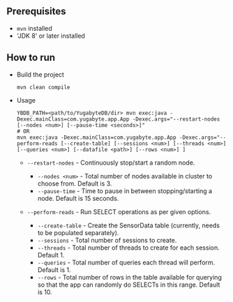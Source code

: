 
## Prerequisites

- `mvn` installed
- 'JDK 8' or later installed

## How to run

- Build the project
    ```shell
    mvn clean compile
    ```
- Usage
    ```shell
    YBDB_PATH=<path/to/YugabyteDB/dir> mvn exec:java -Dexec.mainClass=com.yugabyte.app.App -Dexec.args="--restart-nodes [--nodes <num>] [--pause-time <seconds>]"
    # OR
    mvn exec:java -Dexec.mainClass=com.yugabyte.app.App -Dexec.args="--perform-reads [--create-table] [--sessions <num>] [--threads <num>] [--queries <num>] [--datafile <path>] [--rows <num>] ]
    ```

    - `--restart-nodes` - Continuously stop/start a random node.
        - `--nodes <num>` - Total number of nodes available in cluster to choose from. Default is 3.
        - `--pause-time` - Time to pause in between stopping/starting a node. Default is 15 seconds.

    - `--perform-reads` - Run SELECT operations as per given options.
        - `--create-table` - Create the SensorData table (currently, needs to be populated separately).
        - `--sessions` - Total number of sessions to create.
        - `--threads` - Total number of threads to create for each session. Default 1.
        - `--queries` - Total number of queries each thread will perform. Default is 1.
        - `--rows` - Total number of rows in the table available for querying so that the app can randomly do SELECTs in this range. Default is 10.
